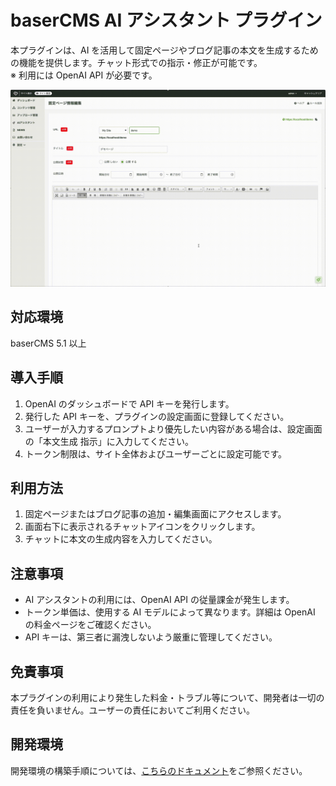 # baserCMS AI アシスタント プラグイン

本プラグインは、AI を活用して固定ページやブログ記事の本文を生成するための機能を提供します。チャット形式での指示・修正が可能です。  
※ 利用には OpenAI API が必要です。

<img src="./docs/bc_ai_assistant.gif">

## 対応環境

baserCMS 5.1 以上

## 導入手順

1. OpenAI のダッシュボードで API キーを発行します。
2. 発行した API キーを、プラグインの設定画面に登録してください。
3. ユーザーが入力するプロンプトより優先したい内容がある場合は、設定画面の「本文生成 指示」に入力してください。
4. トークン制限は、サイト全体およびユーザーごとに設定可能です。

## 利用方法

1. 固定ページまたはブログ記事の追加・編集画面にアクセスします。
2. 画面右下に表示されるチャットアイコンをクリックします。
3. チャットに本文の生成内容を入力してください。

## 注意事項

- AI アシスタントの利用には、OpenAI API の従量課金が発生します。
- トークン単価は、使用する AI モデルによって異なります。詳細は OpenAI の料金ページをご確認ください。
- API キーは、第三者に漏洩しないよう厳重に管理してください。

## 免責事項

本プラグインの利用により発生した料金・トラブル等について、開発者は一切の責任を負いません。ユーザーの責任においてご利用ください。

## 開発環境

開発環境の構築手順については、[こちらのドキュメント](./docs/development_environment.md)をご参照ください。
